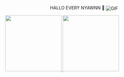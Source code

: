 
<div align="center">
<b1> HALLO EVERY NYAWNN 🌸 </b1>
<img alt="GIF" align="center" src="https://tenor.com/id/view/anime-waves-hi-gif-25928708.gif">
</div>


<a href="https://github.com//Niervash">
  <img align="right"  >
</a>


<p align="left">
<a href="https://github.com/Niervash">
  <img height="180em" src="https://github-readme-stats-eight-theta.vercel.app/api?username=Niervash&show_icons=true&theme=algolia&include_all_commits=true&count_private=true"/>
  <img height="180em" src="https://github-readme-stats-eight-theta.vercel.app/api/top-langs/?username=Niervash&layout=compact&langs_count=8&theme=algolia"/>
</a>
</p>
